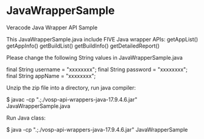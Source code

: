# JavaWrapperSample
Veracode Java Wrapper API Sample

This JavaWrapperSample.java include FIVE Java wrapper APIs:
getAppList()
getAppInfo()
getBuildList()
getBuildInfo()
getDetailedReport()



Please change the following String values in JavaWrapperSample.java

final String username = "xxxxxxxx";
final String password = "xxxxxxxx";
final String appName = "xxxxxxxx";

Unzip the zip file into a directory, run java compiler:

$ javac -cp ".;./vosp-api-wrappers-java-17.9.4.6.jar" JavaWrapperSample.java

Run Java class:

$ java -cp ".;./vosp-api-wrappers-java-17.9.4.6.jar" JavaWrapperSample
